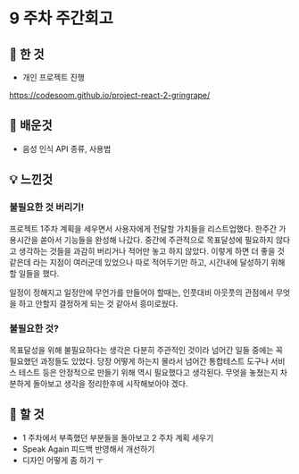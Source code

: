 # 9 주차 주간회고

## 🎉 한 것

- 개인 프로젝트 진행

https://codesoom.github.io/project-react-2-gringrape/

## 📗 배운것

- 음성 인식 API 종류, 사용법

## 💡 느낀것

### 불필요한 것 버리기!

프로젝트 1주차 계획을 세우면서 사용자에게 전달할 가치들을 리스트업했다. 한주간 가용시간을 쏟아서 기능들을 완성해 나갔다. 중간에 주관적으로 목표달성에 필요하지 않다고 생각하는 것들을 과감히 버리거나 적어만 놓고 하지 않았다. 이렇게 하면 더 좋을 것 같은데 라는 지점이 여러군데 있었으나 따로 적어두기만 하고, 시간내에 달성하기 위해 할 일들을 했다.

일정이 정해지고 일정안에 무언가를 만들어야 할때는, 인풋대비 아웃풋의 관점에서 무엇을 하고 안할지 결정하게 되는 것 같아서 흥미로웠다. 

### 불필요한 것?

목표달성을 위해 불필요하다는 생각은 다분히 주관적인 것이라 넘어간 일들 중에는 꼭 필요했던 과정들도 있었다. 당장 어떻게 하는지 몰라서 넘어간 통합테스트 도구나 서비스 테스트 등은 안정적으로 만들기 위해 역시 필요했다고 생각된다. 무엇을 놓쳤는지 차분하게 돌아보고 생각을 정리한후에 시작해보아야 겠다.  

## 🎈 할 것

- 1 주차에서 부족했던 부분들을 돌아보고 2 주차 계획 세우기
- Speak Again 피드백 반영해서 개선하기
- 디자인 어떻게 좀 하기 ㅜ